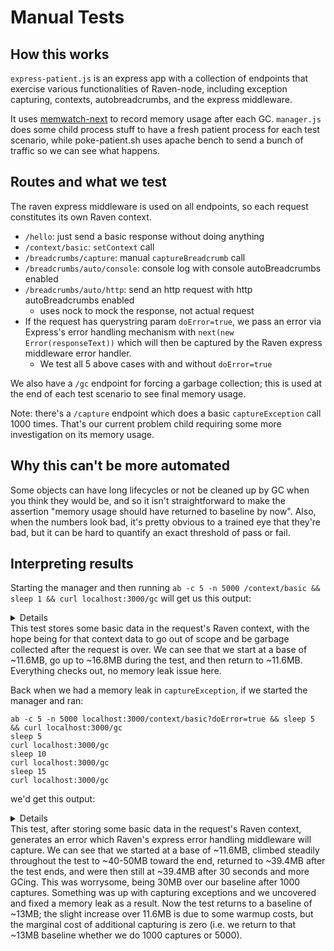 # Manual Tests

## How this works
`express-patient.js` is an express app with a collection of endpoints that exercise various functionalities of Raven-node, including exception capturing, contexts, autobreadcrumbs, and the express middleware.

It uses [memwatch-next](https://www.npmjs.com/package/memwatch-next) to record memory usage after each GC. `manager.js` does some child process stuff to have a fresh patient process for each test scenario, while poke-patient.sh uses apache bench to send a bunch of traffic so we can see what happens. 

## Routes and what we test
The raven express middleware is used on all endpoints, so each request constitutes its own Raven context.
- `/hello`: just send a basic response without doing anything
- `/context/basic`: `setContext` call
- `/breadcrumbs/capture`: manual `captureBreadcrumb` call
- `/breadcrumbs/auto/console`: console log with console autoBreadcrumbs enabled
- `/breadcrumbs/auto/http`: send an http request with http autoBreadcrumbs enabled
  - uses nock to mock the response, not actual request
- If the request has querystring param `doError=true`, we pass an error via Express's error handling mechanism with `next(new Error(responseText))` which will then be captured by the Raven express middleware error handler.
  - We test all 5 above cases with and without `doError=true`

We also have a `/gc` endpoint for forcing a garbage collection; this is used at the end of each test scenario to see final memory usage.

Note: there's a `/capture` endpoint which does a basic `captureException` call 1000 times. That's our current problem child requiring some more investigation on its memory usage.

## Why this can't be more automated
Some objects can have long lifecycles or not be cleaned up by GC when you think they would be, and so it isn't straightforward to make the assertion "memory usage should have returned to baseline by now". Also, when the numbers look bad, it's pretty obvious to a trained eye that they're bad, but it can be hard to quantify an exact threshold of pass or fail.

## Interpreting results
Starting the manager and then running `ab -c 5 -n 5000 /context/basic && sleep 1 && curl localhost:3000/gc` will get us this output:
<details>
```
:[/Users/lewis/dev/raven-node/test/manual]#memleak-tests?$ node manager.js
starting child
patient is waiting to be poked on port 3000
gc #1: min 0, max 0, est base 11639328, curr base 11639328
gc #2: min 0, max 0, est base 11582672, curr base 11582672
hit /context/basic for first time
gc #3: min 16864536, max 16864536, est base 16864536, curr base 16864536
gc #4: min 14830680, max 16864536, est base 14830680, curr base 14830680
gc #5: min 14830680, max 16864536, est base 16013904, curr base 16013904
hit /gc for first time
gc #6: min 12115288, max 16864536, est base 12115288, curr base 12115288
gc #7: min 11673824, max 16864536, est base 11673824, curr base 11673824
```
</details>
This test stores some basic data in the request's Raven context, with the hope being for that context data to go out of scope and be garbage collected after the request is over. We can see that we start at a base of ~11.6MB, go up to ~16.8MB during the test, and then return to ~11.6MB. Everything checks out, no memory leak issue here.

Back when we had a memory leak in `captureException`, if we started the manager and ran:
```shell
ab -c 5 -n 5000 localhost:3000/context/basic?doError=true && sleep 5 && curl localhost:3000/gc
sleep 5
curl localhost:3000/gc
sleep 10
curl localhost:3000/gc
sleep 15
curl localhost:3000/gc
```
we'd get this output:
<details>
```
[/Users/lewis/dev/raven-node/test/manual]#memleak-tests?$ node manager.js
starting child
patient is waiting to be poked on port 3000
gc #1: min 0, max 0, est base 11657056, curr base 11657056
gc #2: min 0, max 0, est base 11599392, curr base 11599392
hit /context/basic?doError=true for first time
gc #3: min 20607752, max 20607752, est base 20607752, curr base 20607752
gc #4: min 20607752, max 20969872, est base 20969872, curr base 20969872
gc #5: min 19217632, max 20969872, est base 19217632, curr base 19217632
gc #6: min 19217632, max 21025056, est base 21025056, curr base 21025056
gc #7: min 19217632, max 21096656, est base 21096656, curr base 21096656
gc #8: min 19085432, max 21096656, est base 19085432, curr base 19085432
gc #9: min 19085432, max 22666768, est base 22666768, curr base 22666768
gc #10: min 19085432, max 22666768, est base 22487320, curr base 20872288
gc #11: min 19085432, max 22708656, est base 22509453, curr base 22708656
gc #12: min 19085432, max 22708656, est base 22470302, curr base 22117952
gc #13: min 19085432, max 22708656, est base 22440838, curr base 22175664
gc #14: min 19085432, max 22829952, est base 22479749, curr base 22829952
gc #15: min 19085432, max 25273504, est base 22759124, curr base 25273504
gc #16: min 19085432, max 25273504, est base 22707814, curr base 22246024
gc #17: min 19085432, max 33286216, est base 23765654, curr base 33286216
gc #18: min 19085432, max 33286216, est base 23863713, curr base 24746248
gc #19: min 19085432, max 33286216, est base 23685980, curr base 22086392
gc #20: min 19085432, max 33286216, est base 23705022, curr base 23876400
gc #21: min 19085432, max 33286216, est base 23769947, curr base 24354272
gc #22: min 19085432, max 33286216, est base 23987724, curr base 25947720
gc #23: min 19085432, max 33286216, est base 24636946, curr base 30479952
gc #24: min 19085432, max 33286216, est base 24668561, curr base 24953096
gc #25: min 19085432, max 33286216, est base 24750980, curr base 25492760
gc #26: min 19085432, max 33286216, est base 24956242, curr base 26803600
gc #27: min 19085432, max 33286216, est base 25127122, curr base 26665048
gc #28: min 19085432, max 33286216, est base 25357309, curr base 27428992
gc #29: min 19085432, max 33286216, est base 25519102, curr base 26975240
gc #30: min 19085432, max 33286216, est base 25830428, curr base 28632368
gc #31: min 19085432, max 33286216, est base 26113116, curr base 28657312
gc #32: min 19085432, max 33286216, est base 26474999, curr base 29731952
gc #33: min 19085432, max 41429616, est base 27970460, curr base 41429616
gc #34: min 19085432, max 41429616, est base 29262386, curr base 40889728
gc #35: min 19085432, max 41429616, est base 29402336, curr base 30661888
gc #36: min 19085432, max 41429616, est base 29602979, curr base 31408768
gc #37: min 19085432, max 42724544, est base 30915135, curr base 42724544
gc #38: min 19085432, max 42724544, est base 31095390, curr base 32717688
gc #39: min 19085432, max 42724544, est base 31907458, curr base 39216072
gc #40: min 19085432, max 42724544, est base 32093021, curr base 33763088
gc #41: min 19085432, max 42724544, est base 32281586, curr base 33978672
gc #42: min 19085432, max 42724544, est base 32543090, curr base 34896632
gc #43: min 19085432, max 42724544, est base 32743548, curr base 34547672
gc #44: min 19085432, max 42724544, est base 33191109, curr base 37219160
gc #45: min 19085432, max 42724544, est base 33659862, curr base 37878640
gc #46: min 19085432, max 42724544, est base 34162262, curr base 38683864
gc #47: min 19085432, max 42724544, est base 34624103, curr base 38780680
gc #48: min 19085432, max 42724544, est base 35125267, curr base 39635752
gc #49: min 19085432, max 42724544, est base 35547207, curr base 39344672
gc #50: min 19085432, max 42724544, est base 35827942, curr base 38354560
gc #51: min 19085432, max 42724544, est base 36185625, curr base 39404776
gc #52: min 19085432, max 52995432, est base 37866605, curr base 52995432
gc #53: min 19085432, max 52995432, est base 39230884, curr base 51509400
gc #54: min 19085432, max 52995432, est base 39651220, curr base 43434248
gc #55: min 19085432, max 52995432, est base 40010377, curr base 43242792
gc #56: min 19085432, max 52995432, est base 40443827, curr base 44344880
gc #57: min 19085432, max 52995432, est base 40979365, curr base 45799208
gc #58: min 19085432, max 52995432, est base 41337723, curr base 44562952
gc #59: min 19085432, max 57831608, est base 42987111, curr base 57831608
hit /gc for first time
gc #60: min 19085432, max 57831608, est base 42763791, curr base 40753920
gc #61: min 19085432, max 57831608, est base 42427528, curr base 39401168
gc #62: min 19085432, max 57831608, est base 42125779, curr base 39410040
gc #63: min 19085432, max 57831608, est base 41850385, curr base 39371848
gc #64: min 19085432, max 57831608, est base 41606578, curr base 39412320
gc #65: min 19085432, max 57831608, est base 41386124, curr base 39402040
```
</details>
This test, after storing some basic data in the request's Raven context, generates an error which Raven's express error handling middleware will capture. We can see that we started at a base of ~11.6MB, climbed steadily throughout the test to ~40-50MB toward the end, returned to ~39.4MB after the test ends, and were then still at ~39.4MB after 30 seconds and more GCing. This was worrysome, being 30MB over our baseline after 1000 captures. Something was up with capturing exceptions and we uncovered and fixed a memory leak as a result. Now the test returns to a baseline of ~13MB; the slight increase over 11.6MB is due to some warmup costs, but the marginal cost of additional capturing is zero (i.e. we return to that ~13MB baseline whether we do 1000 captures or 5000).
